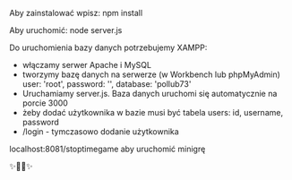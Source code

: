 Aby zainstalować wpisz:
npm install

Aby uruchomić:
node server.js

Do uruchomienia bazy danych potrzebujemy XAMPP:
- włączamy serwer Apache i MySQL
- tworzymy bazę danych na serwerze (w Workbench lub phpMyAdmin)
    user: 'root',
    password: '',
    database: 'pollub73'    
- Uruchamiamy server.js. Baza danych uruchomi się automatycznie na porcie 3000
- żeby dodać użytkownika w bazie musi być tabela users: id, username, password
- /login - tymczasowo dodanie użytkownika

localhost:8081/stoptimegame  aby uruchomić minigrę

✨🐢🚀✨
